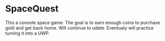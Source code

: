 # SpaceQuest
This a console space game. The goal is to earn enough coins to purchase gold and get back home. Will continue to udate. 
Eventualy will practice turning it into a UWP. 
